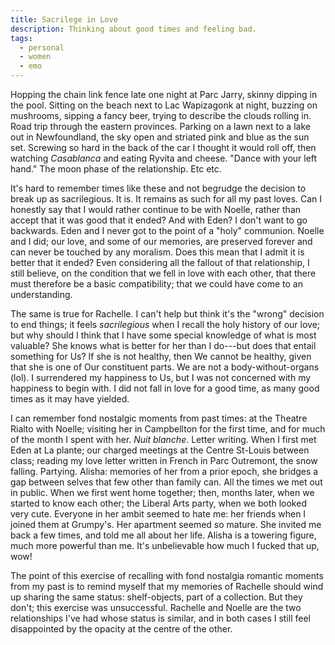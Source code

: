 ```yaml
---
title: Sacrilege in Love
description: Thinking about good times and feeling bad.
tags:
  - personal
  - women
  - emo
---
```


Hopping the chain link fence late one night at Parc Jarry, skinny dipping in the pool. Sitting on the beach next to Lac Wapizagonk at night, buzzing on mushrooms, sipping a fancy beer, trying to describe the clouds rolling in. Road trip through the eastern provinces. Parking on a lawn next to a lake out in Newfoundland, the sky open and striated pink and blue as the sun set. Screwing so hard in the back of the car I thought it would roll off, then watching *Casablanca* and eating Ryvita and cheese. "Dance with your left hand." The moon phase of the relationship. Etc etc.

It's hard to remember times like these and not begrudge the decision to break up as sacrilegious. It is. It remains as such for all my past loves. Can I honestly say that I would rather continue to be with Noelle, rather than accept that it was good that it ended? And with Eden? I don't want to go backwards. Eden and I never got to the point of a "holy" communion. Noelle and I did; our love, and some of our memories, are preserved forever and can never be touched by any moralism. Does this mean that I admit it is better that it ended? Even considering all the fallout of that relationship, I still believe, on the condition that we fell in love with each other, that there must therefore be a basic compatibility; that we could have come to an understanding.

The same is true for Rachelle. I can't help but think it's the "wrong" decision to end things; it feels *sacrilegious* when I recall the holy history of our love; but why should I think that I have some special knowledge of what is most valuable? She knows what is better for her than I do---but does that entail something for Us? If she is not healthy, then We cannot be healthy, given that she is one of Our constituent parts. We are not a body-without-organs (lol). I surrendered my happiness to Us, but I was not concerned with my happiness to begin with. I did not fall in love for a good time, as many good times as it may have yielded.

I can remember fond nostalgic moments from past times: at the Theatre Rialto with Noelle; visiting her in Campbellton for the first time, and for much of the month I spent with her. *Nuit blanche*. Letter writing. When I first met Eden at La plante; our charged meetings at the Centre St-Louis between class; reading my love letter written in French in Parc Outremont, the snow falling. Partying. Alisha: memories of her from a prior epoch, she bridges a gap between selves that few other than family can. All the times we met out in public. When we first went home together; then, months later, when we started to know each other; the Liberal Arts party, when we both looked very cute. Everyone in her ambit seemed to hate me: her friends when I joined them at Grumpy's. Her apartment seemed so mature. She invited me back a few times, and told me all about her life. Alisha is a towering figure, much more powerful than me. It's unbelievable how much I fucked that up, wow!

The point of this exercise of recalling with fond nostalgia romantic moments from my past is to remind myself that my memories of Rachelle should wind up sharing the same status: shelf-objects, part of a collection. But they don't; this exercise was unsuccessful. Rachelle and Noelle are the two relationships I've had whose status is similar, and in both cases I still feel disappointed by the opacity at the centre of the other.
